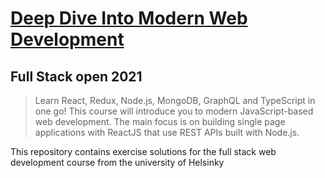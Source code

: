 # [Deep Dive Into Modern Web Development](https://fullstackopen.com/en/)
## Full Stack open 2021
> Learn React, Redux, Node.js, MongoDB, GraphQL and TypeScript in one go! This course will introduce you to modern JavaScript-based web development. The main focus is on building single page applications with ReactJS that use REST APIs built with Node.js.

This repository contains exercise solutions for the full stack web development course from the university of Helsinky
